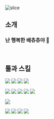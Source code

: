 ![slice](https://capsule-render.vercel.app/api?type=slice&color=auto&height=200&text=HI%20HI&fontAlign=70&rotate=13&fontAlignY=25&desc=HAPPY-BAECHUCHU's%20GitHub&descAlign=70.&descAlignY=44)
## 소개
### 난 행복한 배츄츄야 👋
<br>

## 툴과 스킬

<img src="https://img.shields.io/badge/html5-%23E34F26.svg?&style=for-the-badge&logo=html5&logoColor=white" /> <img src="https://img.shields.io/badge/css3-%231572B6.svg?&style=for-the-badge&logo=css3&logoColor=white" /> <img src="https://img.shields.io/badge/javascript-%23F7DF1E.svg?&style=for-the-badge&logo=javascript&logoColor=black" /> <img src="https://img.shields.io/badge/jquery-%230769AD.svg?&style=for-the-badge&logo=jquery&logoColor=white" />

<img src="https://img.shields.io/badge/adobe-%23FF0000.svg?&style=for-the-badge&logo=adobe&logoColor=white" />  <img src="https://img.shields.io/badge/adobe%20photoshop-%2331A8FF.svg?&style=for-the-badge&logo=adobe%20photoshop&logoColor=white" /> <img src="https://img.shields.io/badge/adobe%20illustrator-%23FF9A00.svg?&style=for-the-badge&logo=adobe%20illustrator&logoColor=black" /> <img src="https://img.shields.io/badge/adobe%20premiere%20pro-%239999FF.svg?&style=for-the-badge&logo=adobe%20premiere%20pro&logoColor=black" /> <img src="https://img.shields.io/badge/adobe%20after%20effects-%239999FF.svg?&style=for-the-badge&logo=adobe%20after%20effects&logoColor=black" />

<img src="https://img.shields.io/badge/figma-%23F24E1E.svg?&style=for-the-badge&logo=figma&logoColor=white" /> 

<img src="https://img.shields.io/badge/microsoft%20office-%23D83B01.svg?&style=for-the-badge&logo=microsoft%20office&logoColor=white" />  <img src="https://img.shields.io/badge/microsoft%20excel-%23217346.svg?&style=for-the-badge&logo=microsoft%20excel&logoColor=white" /> <img src="https://img.shields.io/badge/microsoft%20word-%232B579A.svg?&style=for-the-badge&logo=microsoft%20word&logoColor=white" /> <img src="https://img.shields.io/badge/microsoft%20powerpoint-%23B7472A.svg?&style=for-the-badge&logo=microsoft%20powerpoint&logoColor=white" />

<!--
**happy-baechuchu/happy-baechuchu** is a ✨ _special_ ✨ repository because its `README.md` (this file) appears on your GitHub profile.

Here are some ideas to get you started:

- 🔭 I’m currently working on ...
- 🌱 I’m currently learning ...
- 👯 I’m looking to collaborate on ...
- 🤔 I’m looking for help with ...
- 💬 Ask me about ...
- 📫 How to reach me: ...
- 😄 Pronouns: ...
- ⚡ Fun fact: ...
-->
